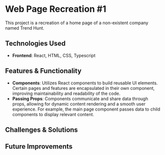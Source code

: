 # Web Page Recreation #1
This project is a recreation of a home page of a non-existent company named Trend Hunt.

## Technologies Used  
- **Frontend**: React, HTML, CSS, Typescript

## Features & Functionality  
- **Components**: Utilizes React components to build reusable UI elements. Certain pages and features are encapsulated in their own component, improving maintainability and readability of the code.
- **Passing Props**: Components communicate and share data through props, allowing for dynamic content rendering and a smooth user experience. For example, the main page component passes data to child components to display relevant content. 

## Challenges & Solutions  

## Future Improvements  

